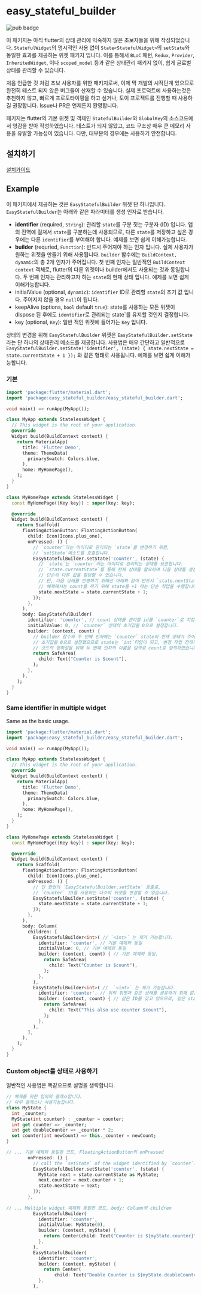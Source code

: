 # easy_stateful_builder

![pub badge](https://img.shields.io/pub/v/easy_stateful_builder.svg)

이 패키지는 아직 flutter의 상태 관리에 익숙하지 않은 초보자들을 위해 작성되었습니다. `StatefulWidget`의 명시적인 사용 없이
`State<StatefulWidget>`의 `setState`와 동일한 효과를 제공하는 위젯 패키지 입니다. 이를 통해서 `BLoC` 패턴, `Redux`, 
`Provider`, `InheritedWidget`, 이나 `scoped_model` 등과 같은 상태관리 패키지 없이, 쉽게 글로벌 상태를 관리할 수 있습니다.

처음 언급한 것 처럼 초보 사용자를 위한 패키지로써, 이제 막 개발의 시작단계 있으므로 완전히 테스트 되지 않은 버그들이 산재할 수 있습니다.
실제 프로덕트에 사용하는것은 추천하지 않고, 빠르게 프로토타이핑을 하고 싶거나, 토이 프로젝트를 진행할 때 사용하길 권장합니다. 
Issue나 PR은 언제든지 환영합니다. 

패키지는 flutter의 기본 위젯 및 객체인 `StatefulBuilder`와 `GlobalKey`의 소스코드에서 영감을 받아 작성하였습니다. 테스트가 되지 않았고,
코드 구조상 매우 큰 메모리 사용을 유발할 가능성이 있습니다. 다만, 대부분의 경우에는 사용하기 안전합니다. 

## 설치하기 

[설치가이드](https://pub.dev/packages/easy_stateful_builder#-installing-tab-)

## Example

이 패키지에서 제공하는 것은 `EasyStatefulBuilder` 위젯 단 하나입니다. `EasyStatefulBuilder`는 아래와 같은 파라미터를 생성 인자로 받습니다.

- **identifier** (required, `String`): 관리할 `state`를 구분 짓는 구분자 (ID) 입니다. 앱의 전역에 걸쳐서 `state`를 구분하는데 사용되므로, 
다른 `state`를 저장하고 싶은 경우에는 다른 `identifier`를 부여해야 합니다. 예제를 보면 쉽게 이해가능합니다.
- **builder** (requried, `Function`): 반드시 주어져야 하는 인자 입니다. 실제 사용자가 원하는 위젯을 만들기 위해 사용됩니다.
`builder` 함수에는 `BuildContext, dynamic`의 총 2개 인자가 주어집니다. 첫 번째 인자는 일반적인 `BuildContext context` 객체로, flutter의
다른 위젯이나 builder에서도 사용되는 것과 동일합니다. 두 번째 인자는 관리하고자 하는 `state`의 현재 상태 입니다. 예제를 보면 쉽게 이해가능합니다.
- initialValue (optional, `dynamic`): `identifier` ID로 관리할 `state`의 초기 값 입니다. 주어지지 않을 경우 `null`이 됩니다.
- keepAlive (options, `bool` default `true`): state를 사용하는 모든 위젯이 dispose 된 후에도 `identifier`로 관리되는 state`를 유지할 것인지 결정합니다.
- key (optional, `Key`): 일반 적인 위젯에 들어가는 `Key` 입니다. 

상태의 변경을 위해 `EasyStatefulBuilder` 위젯은 `EasyStatefulBuilder.setState`라는 단 하나의 상태관리 메소드를 제공합니다.
사용법은 매우 간단하고 일반적으로 `EasyStatefulBuilder.setState('identifier', (state) { state.nextState = state.currentState + 1 });` 와
같은 형태로 사용됩니다. 예제를 보면 쉽게 이해가능합니다.

### 기본 

```dart
import 'package:flutter/material.dart';
import 'package:easy_stateful_builder/easy_stateful_builder.dart';

void main() => runApp(MyApp());

class MyApp extends StatelessWidget {
  // This widget is the root of your application.
  @override
  Widget build(BuildContext context) {
    return MaterialApp(
      title: 'Flutter Demo',
      theme: ThemeData(
        primarySwatch: Colors.blue,
      ),
      home: MyHomePage(),
    );
  }
}

class MyHomePage extends StatelessWidget {
  const MyHomePage({Key key}) : super(key: key);

  @override
  Widget build(BuildContext context) {
    return Scaffold(
      floatingActionButton: FloatingActionButton(
        child: Icon(Icons.plus_one),
        onPressed: () {
          // `counter`라는 아이디로 관리되는 `state`를 변경하기 위한, 
          // `setState`메소드를 호출합니다.
          EasyStatefulBuilder.setState('counter', (state) {
            // `state`는 `counter`라는 아이디로 관리되는 상태를 보관합니다. 
            // `state.currentState`를 통해 현재 상태를 활요하여 다음 상태를 생성하거나
            // 단순히 다른 값을 할당할 수 있습니다.
            // 단, 다음 상태를 반영하기 위해선 아래와 같이 반드시 `state.nextState`에 할당해야 합니다.
            // 예제에서는 count를 하기 위해 state를 +1 하는 단순 작업을 수행합니다. 
            state.nextState = state.currentState + 1;
          });
        },
      ),
      body: EasyStatefulBuilder(
        identifier: 'counter', // count 상태를 관리할 id를 `counter`로 지정합니다.
        initialValue: 0, // `counter` 상태의 초기값을 0으로 설정합니다. 
        builder: (context, count) { 
          // builder 함수의 두 번째 인자에는 `counter` state의 현재 상태가 주어집니다.
          // 초기값을 0으로 설정했으므로 state는 `int`타입이 되고, 변경 작업 전까지는 0으로 초기화 되어 있습니다.
          // 코드의 명확성을 위해 두 번째 인자의 이름을 임의로 count로 정의하였습니다. 
          return SafeArea(
            child: Text("Counter is $count"),
          );
        },
      ),
    );
  }
}
```

### Same identifier in multiple widget

Same as the basic usage. 

```dart
import 'package:flutter/material.dart';
import 'package:easy_stateful_builder/easy_stateful_builder.dart';

void main() => runApp(MyApp());

class MyApp extends StatelessWidget {
  // This widget is the root of your application.
  @override
  Widget build(BuildContext context) {
    return MaterialApp(
      title: 'Flutter Demo',
      theme: ThemeData(
        primarySwatch: Colors.blue,
      ),
      home: MyHomePage(),
    );
  }
}

class MyHomePage extends StatelessWidget {
  const MyHomePage({Key key}) : super(key: key);

  @override
  Widget build(BuildContext context) {
    return Scaffold(
      floatingActionButton: FloatingActionButton(
        child: Icon(Icons.plus_one),
        onPressed: () {
          // 단 한번의 `EasyStatefulBuilder.setState` 호출로, 
          // `counter` ID를 사용하는 다수의 위젯을 변경할 수 있습니다. 
          EasyStatefulBuilder.setState('counter', (state) {
            state.nextState = state.currentState + 1;
          });
        },
      ),
      body: Column(
        children: [
          EasyStatefulBuilder<int>( // `<int>` 는 제거 가능합니다. 
            identifier: 'counter', // 기본 예제와 동일
            initialValue: 0, // 기본 예제와 동일
            builder: (context, count) { // 기본 예제와 동일. 
              return SafeArea(
                child: Text("Counter is $count"),
              );
            },
          ),
          EasyStatefulBuilder<int>( //  `<int>` 는 제거 가능합니다. 
            identifier: 'counter', // 위의 위젯과 같은 상태를 공유하기 위해 같은 ID를 부여합니다. 
            builder: (context, count) { // 같은 ID를 갖고 있으므로, 같은 state가 주어집니다. 
              return SafeArea(
                child: Text("This also use counter $count"),
              );
            },
          ),
        ],
      ),
    );
  }
}
```

### Custom object를 상태로 사용하기

일반적인 사용법은 똑같으므로 설명을 생략합니다.

```dart
// 예제를 위한 임의의 클래스입니다.
// 아무 클래스나 사용가능합니다. 
class MyState {
  int _counter;
  MyState(int counter) : _counter = counter;
  int get counter => _counter;
  int get doubleCounter => _counter * 2;
  set counter(int newCount) => this._counter = newCount;
}

// ... 기본 예제와 동일한 코드, FloatingActionButton의 onPressed
        onPressed: () {
          // call the `setState` of the widget identified by `counter`.
          EasyStatefulBuilder.setState('counter', (state) {
            MyState next = state.currentState as MyState;
            next.counter = next.counter + 1;
            state.nextState = next;
          });
        },
        
// ... Multiple widget 예제와 동일한 코드, body: Column의 children 
          EasyStatefulBuilder(
            identifier: 'counter',
            initialValue: MyState(0),
            builder: (context, myState) {
              return Center(child: Text("Counter is ${myState.counter}"));
            },
          ),
          EasyStatefulBuilder(
            identifier: 'counter',
            builder: (context, myState) {
              return Center(
                  child: Text("Double Counter is ${myState.doubleCounter}"));
            },
          ),
    
```
